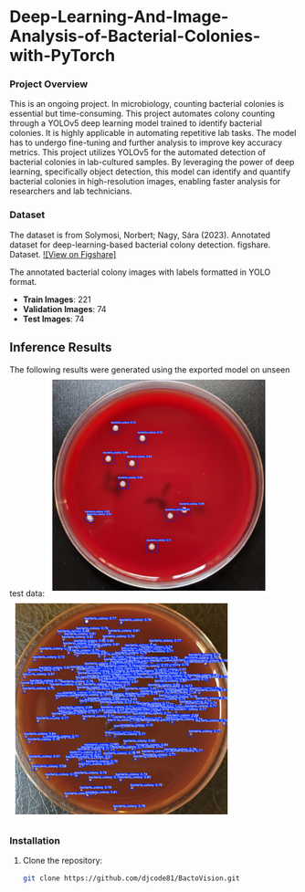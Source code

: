 # Deep-Learning-And-Image-Analysis-of-Bacterial-Colonies-with-PyTorch

### Project Overview
This is an ongoing project. In microbiology, counting bacterial colonies is essential but time-consuming. This project automates colony counting through a YOLOv5 deep learning model trained to identify bacterial colonies. It is highly applicable in automating repetitive lab tasks. The model has to undergo fine-tuning and further analysis to improve key accuracy metrics.
This project utilizes YOLOv5 for the automated detection of bacterial colonies in lab-cultured samples. By leveraging the power of deep learning, specifically object detection, this model can identify and quantify bacterial colonies in high-resolution images, enabling faster analysis for researchers and lab technicians.


### Dataset
The dataset is from Solymosi, Norbert; Nagy, Sára (2023). Annotated dataset for deep-learning-based bacterial colony detection. figshare. Dataset. 
[![View on Figshare]]((https://doi.org/10.6084/m9.figshare.22022540.v3))

The annotated bacterial colony images with labels formatted in YOLO format.

- **Train Images**: 221
- **Validation Images**: 74
- **Test Images**: 74

## Inference Results

The following results were generated using the exported model on unseen test data:
![Image 1](test_results/Unknown.png)
![Image 2](test_results/Unknown-2.png)



### Installation
1. Clone the repository:
   ```bash
   git clone https://github.com/djcode81/BactoVision.git
 
